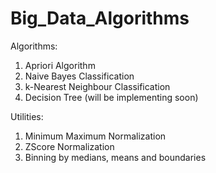 # Big_Data_Algorithms

Algorithms:
  1) Apriori Algorithm
  2) Naive Bayes Classification
  3) k-Nearest Neighbour Classification
  4) Decision Tree (will be implementing soon)

Utilities:
  1) Minimum Maximum Normalization
  2) ZScore Normalization
  3) Binning by medians, means and boundaries
